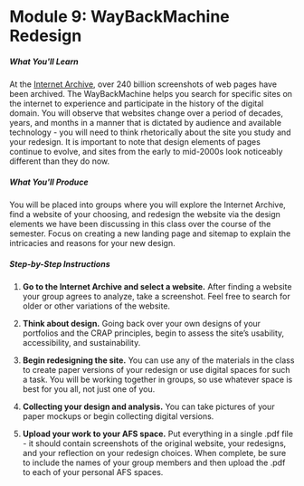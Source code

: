 

# Module 9: WayBackMachine Redesign


##### What You'll Learn

At the [Internet Archive](https://archive.org/web/), over 240 billion screenshots of web pages have been archived. The WayBackMachine helps you search for specific sites on the internet to experience and participate in the history of the digital domain. You will observe that websites change over a period of decades, years, and months in a manner that is dictated by audience and available technology - you will need to think rhetorically about the site you study and your redesign. It is important to note that design elements of pages continue to evolve, and sites from the early to mid-2000s look noticeably different than they do now.

##### What You'll Produce
You will be placed into groups where you will explore the Internet Archive, find a website of your choosing, and redesign the website via the design elements we have been discussing in this class over the course of the semester. Focus on creating a new landing page and sitemap to explain the intricacies and reasons for your new design.

##### Step-by-Step Instructions

1. **Go to the Internet Archive and select a website.** After finding a website your group agrees to analyze, take a screenshot. Feel free to search for older or other variations of the website.

2. **Think about design.** Going back over your own designs of your portfolios and the CRAP principles, begin to assess the site’s usability, accessibility, and sustainability.

3. **Begin redesigning the site.** You can use any of the materials in the class to create paper versions of your redesign or use digital spaces for such a task. You will be working together in groups, so use whatever space is best for you all, not just one of you.

4. **Collecting your design and analysis.** You can take pictures of your paper mockups or begin collecting digital versions.

5. **Upload your work to your AFS space.** Put everything in a single .pdf file - it should contain screenshots of the original website, your redesigns, and your reflection on your redesign choices. When complete, be sure to include the names of your group members and then upload the .pdf to each of your personal AFS spaces.




